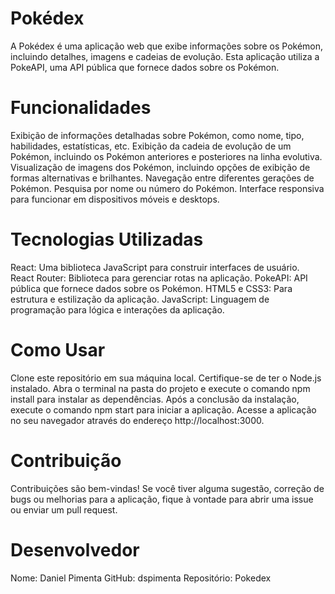 # Pokédex
A Pokédex é uma aplicação web que exibe informações sobre os Pokémon, incluindo detalhes, imagens e cadeias de evolução. Esta aplicação utiliza a PokeAPI, uma API pública que fornece dados sobre os Pokémon.

# Funcionalidades
Exibição de informações detalhadas sobre Pokémon, como nome, tipo, habilidades, estatísticas, etc.
Exibição da cadeia de evolução de um Pokémon, incluindo os Pokémon anteriores e posteriores na linha evolutiva.
Visualização de imagens dos Pokémon, incluindo opções de exibição de formas alternativas e brilhantes.
Navegação entre diferentes gerações de Pokémon.
Pesquisa por nome ou número do Pokémon.
Interface responsiva para funcionar em dispositivos móveis e desktops.
# Tecnologias Utilizadas
React: Uma biblioteca JavaScript para construir interfaces de usuário.
React Router: Biblioteca para gerenciar rotas na aplicação.
PokeAPI: API pública que fornece dados sobre os Pokémon.
HTML5 e CSS3: Para estrutura e estilização da aplicação.
JavaScript: Linguagem de programação para lógica e interações da aplicação.
# Como Usar
Clone este repositório em sua máquina local.
Certifique-se de ter o Node.js instalado.
Abra o terminal na pasta do projeto e execute o comando npm install para instalar as dependências.
Após a conclusão da instalação, execute o comando npm start para iniciar a aplicação.
Acesse a aplicação no seu navegador através do endereço http://localhost:3000.
# Contribuição
Contribuições são bem-vindas! Se você tiver alguma sugestão, correção de bugs ou melhorias para a aplicação, fique à vontade para abrir uma issue ou enviar um pull request.

# Desenvolvedor
Nome: Daniel Pimenta
GitHub: dspimenta
Repositório: Pokedex
